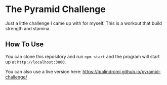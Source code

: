 # The Pyramid Challenge
Just a little challenge I came up with for myself. This is a workout that build strength and stamina. 
## How To Use
You can clone this repository and run `npm start` and the program will start up at 
`http://localhost:3000`.

You can also use a live version here: https://ipalindromi.github.io/pyramid-challenge/

